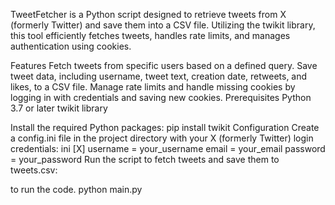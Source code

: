 TweetFetcher is a Python script designed to retrieve tweets from X (formerly Twitter) and save them into a CSV file.
Utilizing the twikit library, this tool efficiently fetches tweets, handles rate limits, and manages authentication using cookies.

Features
Fetch tweets from specific users based on a defined query.
Save tweet data, including username, tweet text, creation date, retweets, and likes, to a CSV file.
Manage rate limits and handle missing cookies by logging in with credentials and saving new cookies.
Prerequisites
Python 3.7 or later
twikit library

Install the required Python packages:
pip install twikit
Configuration
Create a config.ini file in the project directory with your X (formerly Twitter) login credentials:
ini
[X]
username = your_username
email = your_email
password = your_password
Run the script to fetch tweets and save them to tweets.csv:

to run the code.
python main.py
